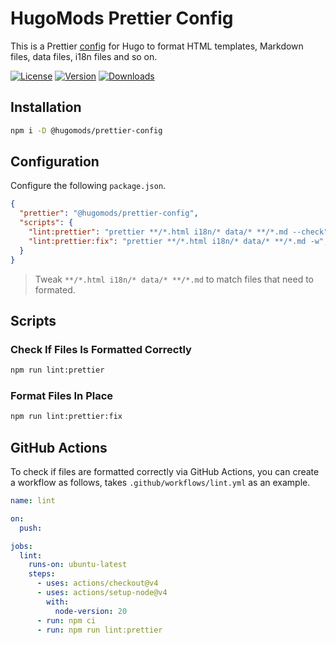 # HugoMods Prettier Config

This is a Prettier [config](https://github.com/hugomods/prettier-config/blob/main/index.json) for Hugo to format HTML templates, Markdown files, data files, i18n files and so on.

[![License](https://flat.badgen.net/github/license/hugomods/prettier-config)](https://github.com/hugomods/prettier-config/blob/main/LICENSE)
[![Version](https://flat.badgen.net/npm/v/@hugomods/prettier-config)](https://www.npmjs.com/package/@hugomods/prettier-config)
[![Downloads](https://flat.badgen.net/npm/dt/@hugomods/prettier-config)](https://www.npmjs.com/package/@hugomods/prettier-config)

## Installation

```sh
npm i -D @hugomods/prettier-config
```

## Configuration

Configure the following `package.json`.

```json
{
  "prettier": "@hugomods/prettier-config",
  "scripts": {
    "lint:prettier": "prettier **/*.html i18n/* data/* **/*.md --check",
    "lint:prettier:fix": "prettier **/*.html i18n/* data/* **/*.md -w",
  }
}
```

> Tweak `**/*.html i18n/* data/* **/*.md` to match files that need to formated.

## Scripts

### Check If Files Is Formatted Correctly

```sh
npm run lint:prettier
```

### Format Files In Place

```sh
npm run lint:prettier:fix
```

## GitHub Actions

To check if files are formatted correctly via GitHub Actions, you can create a workflow as follows, takes `.github/workflows/lint.yml` as an example.

```yaml
name: lint

on:
  push:

jobs:
  lint:
    runs-on: ubuntu-latest
    steps:
      - uses: actions/checkout@v4
      - uses: actions/setup-node@v4
        with:
          node-version: 20
      - run: npm ci
      - run: npm run lint:prettier
```

